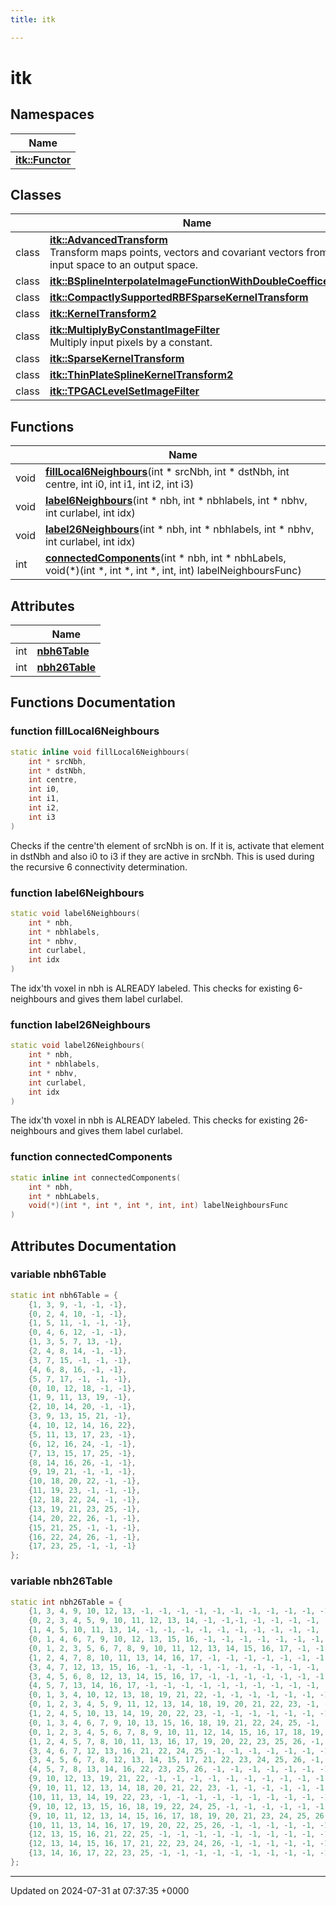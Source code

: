 ```yaml
---
title: itk

---
```


# itk



## Namespaces

| Name           |
| -------------- |
| **[itk::Functor](../Namespaces/namespaceitk_1_1Functor.md)**  |

## Classes

|                | Name           |
| -------------- | -------------- |
| class | **[itk::AdvancedTransform](../Classes/classitk_1_1AdvancedTransform.md)** <br>Transform maps points, vectors and covariant vectors from an input space to an output space.  |
| class | **[itk::BSplineInterpolateImageFunctionWithDoubleCoefficents](../Classes/classitk_1_1BSplineInterpolateImageFunctionWithDoubleCoefficents.md)**  |
| class | **[itk::CompactlySupportedRBFSparseKernelTransform](../Classes/classitk_1_1CompactlySupportedRBFSparseKernelTransform.md)**  |
| class | **[itk::KernelTransform2](../Classes/classitk_1_1KernelTransform2.md)**  |
| class | **[itk::MultiplyByConstantImageFilter](../Classes/classitk_1_1MultiplyByConstantImageFilter.md)** <br>Multiply input pixels by a constant.  |
| class | **[itk::SparseKernelTransform](../Classes/classitk_1_1SparseKernelTransform.md)**  |
| class | **[itk::ThinPlateSplineKernelTransform2](../Classes/classitk_1_1ThinPlateSplineKernelTransform2.md)**  |
| class | **[itk::TPGACLevelSetImageFilter](../Classes/classitk_1_1TPGACLevelSetImageFilter.md)**  |

## Functions

|                | Name           |
| -------------- | -------------- |
| void | **[fillLocal6Neighbours](../Namespaces/namespaceitk.md#function-filllocal6neighbours)**(int * srcNbh, int * dstNbh, int centre, int i0, int i1, int i2, int i3) |
| void | **[label6Neighbours](../Namespaces/namespaceitk.md#function-label6neighbours)**(int * nbh, int * nbhlabels, int * nbhv, int curlabel, int idx) |
| void | **[label26Neighbours](../Namespaces/namespaceitk.md#function-label26neighbours)**(int * nbh, int * nbhlabels, int * nbhv, int curlabel, int idx) |
| int | **[connectedComponents](../Namespaces/namespaceitk.md#function-connectedcomponents)**(int * nbh, int * nbhLabels, void(*)(int *, int *, int *, int, int) labelNeighboursFunc) |

## Attributes

|                | Name           |
| -------------- | -------------- |
| int | **[nbh6Table](../Namespaces/namespaceitk.md#variable-nbh6table)**  |
| int | **[nbh26Table](../Namespaces/namespaceitk.md#variable-nbh26table)**  |


## Functions Documentation

### function fillLocal6Neighbours

```cpp
static inline void fillLocal6Neighbours(
    int * srcNbh,
    int * dstNbh,
    int centre,
    int i0,
    int i1,
    int i2,
    int i3
)
```


Checks if the centre'th element of srcNbh is on. If it is, activate that element in dstNbh and also i0 to i3 if they are active in srcNbh. This is used during the recursive 6 connectivity determination. 


### function label6Neighbours

```cpp
static void label6Neighbours(
    int * nbh,
    int * nbhlabels,
    int * nbhv,
    int curlabel,
    int idx
)
```


The idx'th voxel in nbh is ALREADY labeled. This checks for existing 6-neighbours and gives them label curlabel. 


### function label26Neighbours

```cpp
static void label26Neighbours(
    int * nbh,
    int * nbhlabels,
    int * nbhv,
    int curlabel,
    int idx
)
```


The idx'th voxel in nbh is ALREADY labeled. This checks for existing 26-neighbours and gives them label curlabel. 


### function connectedComponents

```cpp
static inline int connectedComponents(
    int * nbh,
    int * nbhLabels,
    void(*)(int *, int *, int *, int, int) labelNeighboursFunc
)
```



## Attributes Documentation

### variable nbh6Table

```cpp
static int nbh6Table = {
    {1, 3, 9, -1, -1, -1}, 
    {0, 2, 4, 10, -1, -1}, 
    {1, 5, 11, -1, -1, -1}, 
    {0, 4, 6, 12, -1, -1}, 
    {1, 3, 5, 7, 13, -1}, 
    {2, 4, 8, 14, -1, -1}, 
    {3, 7, 15, -1, -1, -1}, 
    {4, 6, 8, 16, -1, -1}, 
    {5, 7, 17, -1, -1, -1}, 
    {0, 10, 12, 18, -1, -1}, 
    {1, 9, 11, 13, 19, -1}, 
    {2, 10, 14, 20, -1, -1}, 
    {3, 9, 13, 15, 21, -1}, 
    {4, 10, 12, 14, 16, 22}, 
    {5, 11, 13, 17, 23, -1}, 
    {6, 12, 16, 24, -1, -1}, 
    {7, 13, 15, 17, 25, -1}, 
    {8, 14, 16, 26, -1, -1}, 
    {9, 19, 21, -1, -1, -1}, 
    {10, 18, 20, 22, -1, -1}, 
    {11, 19, 23, -1, -1, -1}, 
    {12, 18, 22, 24, -1, -1}, 
    {13, 19, 21, 23, 25, -1}, 
    {14, 20, 22, 26, -1, -1}, 
    {15, 21, 25, -1, -1, -1}, 
    {16, 22, 24, 26, -1, -1}, 
    {17, 23, 25, -1, -1, -1} 
};
```


### variable nbh26Table

```cpp
static int nbh26Table = {
    {1, 3, 4, 9, 10, 12, 13, -1, -1, -1, -1, -1, -1, -1, -1, -1, -1, -1, -1, -1, -1, -1, -1, -1, -1, -1}, 
    {0, 2, 3, 4, 5, 9, 10, 11, 12, 13, 14, -1, -1,-1, -1, -1, -1, -1, -1, -1, -1, -1, -1, -1, -1, -1}, 
    {1, 4, 5, 10, 11, 13, 14, -1, -1, -1, -1, -1, -1, -1, -1, -1, -1, -1, -1, -1, -1, -1, -1, -1, -1, -1}, 
    {0, 1, 4, 6, 7, 9, 10, 12, 13, 15, 16, -1, -1, -1, -1, -1, -1, -1, -1, -1, -1, -1, -1, -1, -1, -1}, 
    {0, 1, 2, 3, 5, 6, 7, 8, 9, 10, 11, 12, 13, 14, 15, 16, 17, -1, -1, -1, -1, -1, -1, -1, -1, -1}, 
    {1, 2, 4, 7, 8, 10, 11, 13, 14, 16, 17, -1, -1, -1, -1, -1, -1, -1, -1, -1, -1, -1, -1, -1, -1, -1}, 
    {3, 4, 7, 12, 13, 15, 16, -1, -1, -1, -1, -1, -1, -1, -1, -1, -1, -1, -1, -1, -1, -1, -1, -1, -1, -1}, 
    {3, 4, 5, 6, 8, 12, 13, 14, 15, 16, 17, -1, -1, -1, -1, -1, -1, -1, -1, -1, -1, -1, -1, -1, -1, -1}, 
    {4, 5, 7, 13, 14, 16, 17, -1, -1, -1, -1, -1, -1, -1, -1, -1, -1, -1, -1, -1, -1, -1, -1, -1, -1, -1}, 
    {0, 1, 3, 4, 10, 12, 13, 18, 19, 21, 22, -1, -1, -1, -1, -1, -1, -1, -1, -1, -1, -1, -1, -1, -1, -1}, 
    {0, 1, 2, 3, 4, 5, 9, 11, 12, 13, 14, 18, 19, 20, 21, 22, 23, -1, -1, -1, -1, -1, -1, -1, -1, -1}, 
    {1, 2, 4, 5, 10, 13, 14, 19, 20, 22, 23, -1, -1, -1, -1, -1, -1, -1, -1, -1, -1, -1, -1, -1, -1, -1}, 
    {0, 1, 3, 4, 6, 7, 9, 10, 13, 15, 16, 18, 19, 21, 22, 24, 25, -1, -1, -1, -1, -1, -1, -1, -1, -1}, 
    {0, 1, 2, 3, 4, 5, 6, 7, 8, 9, 10, 11, 12, 14, 15, 16, 17, 18, 19, 20, 21, 22, 23, 24, 25, 26}, 
    {1, 2, 4, 5, 7, 8, 10, 11, 13, 16, 17, 19, 20, 22, 23, 25, 26, -1, -1, -1, -1, -1, -1, -1, -1, -1}, 
    {3, 4, 6, 7, 12, 13, 16, 21, 22, 24, 25, -1, -1, -1, -1, -1, -1, -1, -1, -1, -1, -1, -1, -1, -1, -1}, 
    {3, 4, 5, 6, 7, 8, 12, 13, 14, 15, 17, 21, 22, 23, 24, 25, 26, -1, -1, -1, -1, -1, -1, -1, -1, -1}, 
    {4, 5, 7, 8, 13, 14, 16, 22, 23, 25, 26, -1, -1, -1, -1, -1, -1, -1, -1, -1, -1, -1, -1, -1, -1, -1}, 
    {9, 10, 12, 13, 19, 21, 22, -1, -1, -1, -1, -1, -1, -1, -1, -1, -1, -1, -1, -1, -1, -1, -1, -1, -1, -1}, 
    {9, 10, 11, 12, 13, 14, 18, 20, 21, 22, 23, -1, -1, -1, -1, -1, -1, -1, -1, -1, -1, -1, -1, -1, -1, -1}, 
    {10, 11, 13, 14, 19, 22, 23, -1, -1, -1, -1, -1, -1, -1, -1, -1, -1, -1, -1, -1, -1, -1, -1, -1, -1, -1}, 
    {9, 10, 12, 13, 15, 16, 18, 19, 22, 24, 25, -1, -1, -1, -1, -1, -1, -1, -1, -1, -1, -1, -1, -1, -1, -1}, 
    {9, 10, 11, 12, 13, 14, 15, 16, 17, 18, 19, 20, 21, 23, 24, 25, 26, -1, -1, -1, -1, -1, -1, -1, -1, -1}, 
    {10, 11, 13, 14, 16, 17, 19, 20, 22, 25, 26, -1, -1, -1, -1, -1, -1, -1, -1, -1, -1, -1, -1, -1, -1, -1}, 
    {12, 13, 15, 16, 21, 22, 25, -1, -1, -1, -1, -1, -1, -1, -1, -1, -1, -1, -1, -1, -1, -1, -1, -1, -1, -1}, 
    {12, 13, 14, 15, 16, 17, 21, 22, 23, 24, 26, -1, -1, -1, -1, -1, -1, -1, -1, -1, -1, -1, -1, -1, -1, -1}, 
    {13, 14, 16, 17, 22, 23, 25, -1, -1, -1, -1, -1, -1, -1, -1, -1, -1, -1, -1, -1, -1, -1, -1, -1, -1, -1} 
};
```





-------------------------------

Updated on 2024-07-31 at 07:37:35 +0000